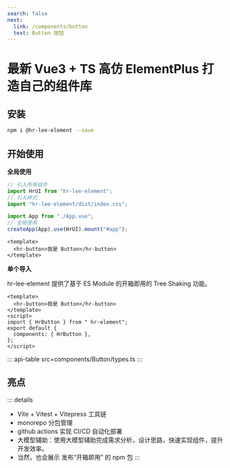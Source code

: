 ```yaml
---
search: false
next:
  link: /components/button
  text: Button 按钮
---
```


# 最新 Vue3 + TS 高仿 ElementPlus 打造自己的组件库

## 安装

```bash
npm i @hr-lee-element --save
```

## 开始使用

**全局使用**

```js
// 引入所有组件
import HrUI from "hr-lee-element";
// 引入样式
import "hr-lee-element/dist/index.css";

import App from "./App.vue";
// 全局使用
createApp(App).use(HrUI).mount("#app");
```

```vue
<template>
  <hr-button>我是 Button</hr-button>
</template>
```

**单个导入**

hr-lee-element 提供了基于 ES Module 的开箱即用的 Tree Shaking 功能。

```vue
<template>
  <hr-button>我是 Button</hr-button>
</template>
<script>
import { HrButton } from " hr-element";
export default {
  components: { HrButton },
};
</script>
```


::: api-table src=components/Button/types.ts
:::

## 亮点

::: details

- Vite + Vitest + Vitepress 工具链
- monorepo 分包管理
- github actions 实现 CI/CD 自动化部署
- 大模型辅助：使用大模型辅助完成需求分析，设计思路，快速实现组件，提升开发效率。
- 当然，也会展示 发布“开箱即用” 的 npm 包
  :::
